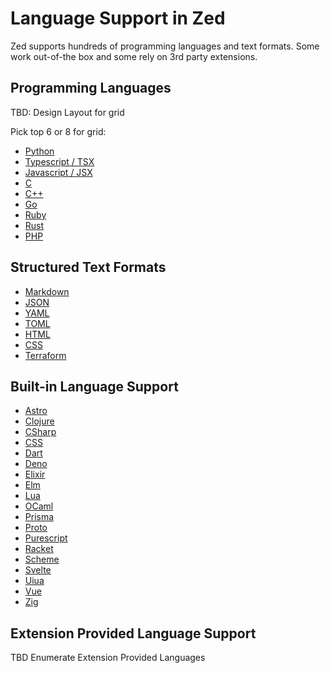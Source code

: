# Language Support in Zed

Zed supports hundreds of programming languages and text formats. Some work out-of-the box and some rely on 3rd party extensions.

## Programming Languages

TBD: Design Layout for grid

Pick top 6 or 8 for grid:

- [Python](/docs/languages/python)
- [Typescript / TSX](docs/languages/typescript)
- [Javascript / JSX](/docs/languages/javascript)
- [C](/docs/languages/c)
- [C++](/docs/languages/cpp)
- [Go](/docs/languages/go)
- [Ruby](/docs/languages/ruby)
- [Rust](/docs/languages/rust)
- [PHP](/docs/languages/php)

## Structured Text Formats

- [Markdown](/docs/languages/markdown)
- [JSON](/docs/languages/json)
- [YAML](/docs/languages/yaml)
- [TOML](/docs/languages/toml)
- [HTML](/docs/languages/html)
- [CSS](/docs/languages/css)
- [Terraform](/docs/languages/terraform)

## Built-in Language Support

- [Astro](/docs/languages/astro)
- [Clojure](/docs/languages/clojure)
- [CSharp](/docs/languages/csharp)
- [CSS](/docs/languages/css)
- [Dart](/docs/languages/dart)
- [Deno](/docs/languages/deno)
- [Elixir](/docs/languages/elixir)
- [Elm](/docs/languages/elm)
- [Lua](/docs/languages/lua)
- [OCaml](/docs/languages/ocaml)
- [Prisma](/docs/languages/prisma)
- [Proto](/docs/languages/proto)
- [Purescript](/docs/languages/purescript)
- [Racket](/docs/languages/racket)
- [Scheme](/docs/languages/scheme)
- [Svelte](/docs/languages/svelte)
- [Uiua](/docs/languages/uiua)
- [Vue](/docs/languages/vue)
- [Zig](/docs/languages/zig)

## Extension Provided Language Support

TBD Enumerate Extension Provided Languages
